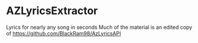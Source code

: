 # AZLyricsExtractor
Lyrics for nearly any song in seconds
Much of the material is an edited copy of https://github.com/BlackRam98/AzLyricsAPI